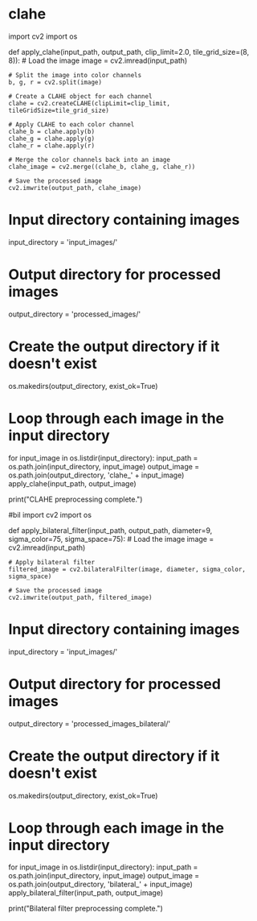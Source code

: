 # clahe
import cv2
import os

def apply_clahe(input_path, output_path, clip_limit=2.0, tile_grid_size=(8, 8)):
    # Load the image
    image = cv2.imread(input_path)
    
    # Split the image into color channels
    b, g, r = cv2.split(image)
    
    # Create a CLAHE object for each channel
    clahe = cv2.createCLAHE(clipLimit=clip_limit, tileGridSize=tile_grid_size)
    
    # Apply CLAHE to each color channel
    clahe_b = clahe.apply(b)
    clahe_g = clahe.apply(g)
    clahe_r = clahe.apply(r)
    
    # Merge the color channels back into an image
    clahe_image = cv2.merge((clahe_b, clahe_g, clahe_r))
    
    # Save the processed image
    cv2.imwrite(output_path, clahe_image)

# Input directory containing images
input_directory = 'input_images/'

# Output directory for processed images
output_directory = 'processed_images/'

# Create the output directory if it doesn't exist
os.makedirs(output_directory, exist_ok=True)

# Loop through each image in the input directory
for input_image in os.listdir(input_directory):
    input_path = os.path.join(input_directory, input_image)
    output_image = os.path.join(output_directory, 'clahe_' + input_image)
    apply_clahe(input_path, output_image)

print("CLAHE preprocessing complete.")


#bil
import cv2
import os

def apply_bilateral_filter(input_path, output_path, diameter=9, sigma_color=75, sigma_space=75):
    # Load the image
    image = cv2.imread(input_path)
    
    # Apply bilateral filter
    filtered_image = cv2.bilateralFilter(image, diameter, sigma_color, sigma_space)
    
    # Save the processed image
    cv2.imwrite(output_path, filtered_image)

# Input directory containing images
input_directory = 'input_images/'

# Output directory for processed images
output_directory = 'processed_images_bilateral/'

# Create the output directory if it doesn't exist
os.makedirs(output_directory, exist_ok=True)

# Loop through each image in the input directory
for input_image in os.listdir(input_directory):
    input_path = os.path.join(input_directory, input_image)
    output_image = os.path.join(output_directory, 'bilateral_' + input_image)
    apply_bilateral_filter(input_path, output_image)

print("Bilateral filter preprocessing complete.")
